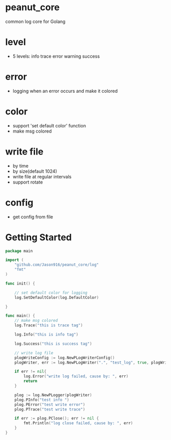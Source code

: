 # peanut_core
common log core for Golang

level
=
* 5 levels: info trace error warning success

error
=
* logging when an error occurs and make it colored

color
=
* support 'set default color' function
* make msg colored

write file
=
* by time
* by size(default 1024)
* write file at regular intervals
* support rotate

config
=
* get config from file

Getting Started
=
```go
package main

import (
	"github.com/Jason916/peanut_core/log"
	"fmt"
)

func init() {

	// set default color for logging
	log.SetDefaultColor(log.DefaultColor)

}

func main() {
	// make msg colored
	log.Trace("this is trace tag")

	log.Info("this is info tag")

	log.Success("this is success tag")

	// write log file
	plogWriteConfig := log.NewPLogWriterConfig()
	plogWriter, err := log.NewPLogWriter(".", "test_log", true, plogWriteConfig)

	if err != nil{
		log.Error("write log failed, cause by: ", err)
		return
	}

	plog := log.NewPLogger(plogWriter)
	plog.PInfo("test info ")
	plog.PError("test write error")
	plog.PTrace("test write trace")

	if err := plog.PClose(); err != nil {
		fmt.Println("log close failed, cause by: ", err)
	}
}
